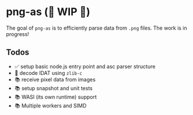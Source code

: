 # png-as (🚧 WIP 🚧)

The goal of `png-as` is to efficiently parse data from `.png` files.
The work is in progress!

## Todos
- ✅ setup basic node.js entry point and asc parser structure
- 🚧 decode IDAT using `zlib-c`
- 📚 receive pixel data from images
- 📚 setup snapshot and unit tests
- 📚 WASI (its own runtime) support
- 📚 Multiple workers and SIMD